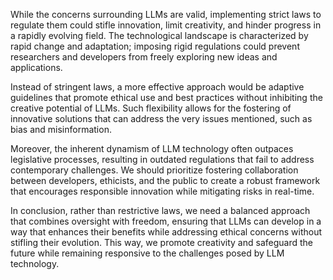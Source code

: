 While the concerns surrounding LLMs are valid, implementing strict laws to regulate them could stifle innovation, limit creativity, and hinder progress in a rapidly evolving field. The technological landscape is characterized by rapid change and adaptation; imposing rigid regulations could prevent researchers and developers from freely exploring new ideas and applications. 

Instead of stringent laws, a more effective approach would be adaptive guidelines that promote ethical use and best practices without inhibiting the creative potential of LLMs. Such flexibility allows for the fostering of innovative solutions that can address the very issues mentioned, such as bias and misinformation. 

Moreover, the inherent dynamism of LLM technology often outpaces legislative processes, resulting in outdated regulations that fail to address contemporary challenges. We should prioritize fostering collaboration between developers, ethicists, and the public to create a robust framework that encourages responsible innovation while mitigating risks in real-time.

In conclusion, rather than restrictive laws, we need a balanced approach that combines oversight with freedom, ensuring that LLMs can develop in a way that enhances their benefits while addressing ethical concerns without stifling their evolution. This way, we promote creativity and safeguard the future while remaining responsive to the challenges posed by LLM technology.